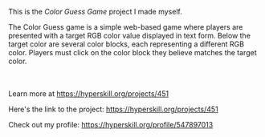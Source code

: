 This is the *Color Guess Game* project I made myself.


<p>The Color Guess game is a simple web-based game where players are presented with a target RGB color value displayed in text form. Below the target color are several color blocks, each representing a different RGB color. Players must click on the color block they believe matches the target color.</p><br/><br/>Learn more at <a href="https://hyperskill.org/projects/451?utm_source=ide&utm_medium=ide&utm_campaign=ide&utm_content=project-card">https://hyperskill.org/projects/451</a>

Here's the link to the project: https://hyperskill.org/projects/451

Check out my profile: https://hyperskill.org/profile/547897013